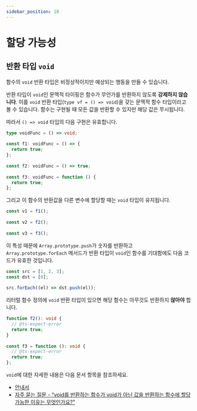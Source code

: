 ```yaml
---
sidebar_position: 10
---
```


# 할당 가능성

## 반환 타입 `void`

함수의 `void` 반환 타입은 비정상적이지만 예상되는 행동을 만들 수 있습니다.

반환 타입이 `void`인 문맥적 타이핑은 함수가 무언가를 반환하지 않도록 **강제하지 않습니다**. 이를 `void` 반환 타입(`type vf = () => void`)을 갖는 문맥적 함수 타입이라고 볼 수 있습니다. 함수는 구현될 때 모든 값을 반환할 수 있지만 해당 값은 무시됩니다.

따라서 `() => void` 타입의 다음 구현은 유효합니다.

```ts
type voidFunc = () => void;
 
const f1: voidFunc = () => {
  return true;
};
 
const f2: voidFunc = () => true;
 
const f3: voidFunc = function () {
  return true;
};
```

그리고 이 함수의 반환값을 다른 변수에 할당할 때는 `void` 타입이 유지됩니다.

```ts
const v1 = f1();
 
const v2 = f2();
 
const v3 = f3();
```

이 특성 때문에 `Array.prototype.push`가 숫자를 반환하고 `Array.prototype.forEach` 메서드가 반환 타입이 `void`인 함수를 기대함에도 다음 코드가 유효한 것입니다.

```ts
const src = [1, 2, 3];
const dst = [0];
 
src.forEach((el) => dst.push(el));
```

리터럴 함수 정의에 `void` 반환 타입이 있으면 해당 함수는 아무것도 반환하지 **않아야** 합니다.

```ts
function f2(): void {
  // @ts-expect-error
  return true;
}
 
const f3 = function (): void {
  // @ts-expect-error
  return true;
};
```

`void`에 대한 자세한 내용은 다음 문서 항목을 참조하세요.

- [안내서](#void)
- [자주 묻는 질문 - “void를 반환하는 함수가 void가 아닌 값을 반환하는 함수에 할당 가능한 이유는 무엇인가요?”](https://github.com/Microsoft/TypeScript/wiki/FAQ#why-are-functions-returning-non-void-assignable-to-function-returning-void)

